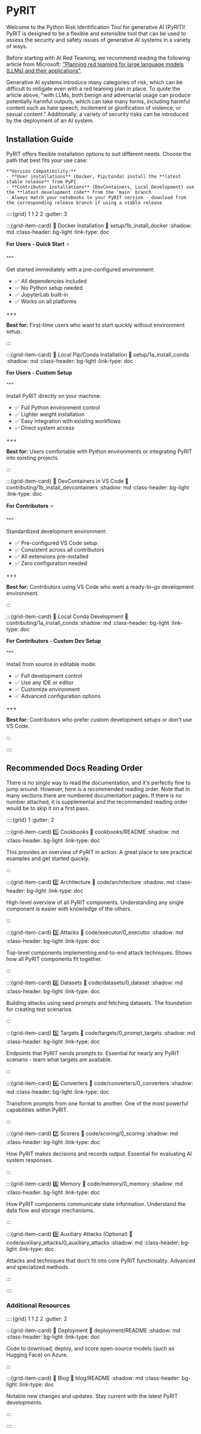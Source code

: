 # PyRIT

Welcome to the Python Risk Identification Tool for generative AI (PyRIT)! PyRIT is designed to be a flexible and extensible tool that can be used to assess the security and safety issues of generative AI systems in a variety of ways.

Before starting with AI Red Teaming, we recommend reading the following article from Microsoft:
["Planning red teaming for large language models (LLMs) and their applications"](https://learn.microsoft.com/en-us/azure/ai-services/openai/concepts/red-teaming).

Generative AI systems introduce many categories of risk, which can be difficult to mitigate even with a red teaming
plan in place. To quote the article above, "with LLMs, both benign and adversarial usage can produce
potentially harmful outputs, which can take many forms, including harmful content such as hate speech,
incitement or glorification of violence, or sexual content." Additionally, a variety of security risks
can be introduced by the deployment of an AI system.

## Installation Guide

PyRIT offers flexible installation options to suit different needs. Choose the path that best fits your use case:

```{important}
**Version Compatibility:**
- **User installations** (Docker, Pip/Conda) install the **latest stable release** from PyPI
- **Contributor installations** (DevContainers, Local Development) use the **latest development code** from the `main` branch
- Always match your notebooks to your PyRIT version - download from the corresponding release branch if using a stable release
```

::::{grid} 1 1 2 2
:gutter: 3

:::{grid-item-card} 🐋 Docker Installation
:link: setup/1b_install_docker
:shadow: md
:class-header: bg-light
:link-type: doc

**For Users - Quick Start** ⭐

^^^

Get started immediately with a pre-configured environment:

- ✅ All dependencies included
- ✅ No Python setup needed
- ✅ JupyterLab built-in
- ✅ Works on all platforms

+++

**Best for:** First-time users who want to start quickly without environment setup.

:::

:::{grid-item-card} 🐍 Local Pip/Conda Installation
:link: setup/1a_install_conda
:shadow: md
:class-header: bg-light
:link-type: doc

**For Users - Custom Setup**

^^^

Install PyRIT directly on your machine:

- ✅ Full Python environment control
- ✅ Lighter weight installation
- ✅ Easy integration with existing workflows
- ✅ Direct system access

+++

**Best for:** Users comfortable with Python environments or integrating PyRIT into existing projects.

:::

:::{grid-item-card} 🐋 DevContainers in VS Code
:link: contributing/1b_install_devcontainers
:shadow: md
:class-header: bg-light
:link-type: doc

**For Contributors** ⭐

^^^

Standardized development environment:

- ✅ Pre-configured VS Code setup
- ✅ Consistent across all contributors
- ✅ All extensions pre-installed
- ✅ Zero configuration needed

+++

**Best for:** Contributors using VS Code who want a ready-to-go development environment.

:::

:::{grid-item-card} 🐍 Local Conda Development
:link: contributing/1a_install_conda
:shadow: md
:class-header: bg-light
:link-type: doc

**For Contributors - Custom Dev Setup**

^^^

Install from source in editable mode:

- ✅ Full development control
- ✅ Use any IDE or editor
- ✅ Customize environment
- ✅ Advanced configuration options

+++

**Best for:** Contributors who prefer custom development setups or don't use VS Code.

:::

::::

## Recommended Docs Reading Order

There is no single way to read the documentation, and it's perfectly fine to jump around. However, here is a recommended reading order. Note that in many sections there are numbered documentation pages. If there is no number attached, it is supplemental and the recommended reading order would be to skip it on a first pass.

::::{grid} 1
:gutter: 2

:::{grid-item-card} 1️⃣ Cookbooks
:link: cookbooks/README
:shadow: md
:class-header: bg-light
:link-type: doc

This provides an overview of PyRIT in action. A great place to see practical examples and get started quickly.

:::

:::{grid-item-card} 2️⃣ Architecture
:link: code/architecture
:shadow: md
:class-header: bg-light
:link-type: doc

High-level overview of all PyRIT components. Understanding any single component is easier with knowledge of the others.

:::

:::{grid-item-card} 3️⃣ Attacks
:link: code/executor/0_executor
:shadow: md
:class-header: bg-light
:link-type: doc

Top-level components implementing end-to-end attack techniques. Shows how all PyRIT components fit together.

:::

:::{grid-item-card} 4️⃣ Datasets
:link: code/datasets/0_dataset
:shadow: md
:class-header: bg-light
:link-type: doc

Building attacks using seed prompts and fetching datasets. The foundation for creating test scenarios.

:::

:::{grid-item-card} 5️⃣ Targets
:link: code/targets/0_prompt_targets
:shadow: md
:class-header: bg-light
:link-type: doc

Endpoints that PyRIT sends prompts to. Essential for nearly any PyRIT scenario - learn what targets are available.

:::

:::{grid-item-card} 6️⃣ Converters
:link: code/converters/0_converters
:shadow: md
:class-header: bg-light
:link-type: doc

Transform prompts from one format to another. One of the most powerful capabilities within PyRIT.

:::

:::{grid-item-card} 7️⃣ Scorers
:link: code/scoring/0_scoring
:shadow: md
:class-header: bg-light
:link-type: doc

How PyRIT makes decisions and records output. Essential for evaluating AI system responses.

:::

:::{grid-item-card} 8️⃣ Memory
:link: code/memory/0_memory
:shadow: md
:class-header: bg-light
:link-type: doc

How PyRIT components communicate state information. Understand the data flow and storage mechanisms.

:::

:::{grid-item-card} 9️⃣ Auxiliary Attacks (Optional)
:link: code/auxiliary_attacks/0_auxiliary_attacks
:shadow: md
:class-header: bg-light
:link-type: doc

Attacks and techniques that don't fit into core PyRIT functionality. Advanced and specialized methods.

:::

::::

### Additional Resources

::::{grid} 1 1 2 2
:gutter: 2

:::{grid-item-card} 🚀 Deployment
:link: deployment/README
:shadow: md
:class-header: bg-light
:link-type: doc

Code to download, deploy, and score open-source models (such as Hugging Face) on Azure.

:::

:::{grid-item-card} 📰 Blog
:link: blog/README
:shadow: md
:class-header: bg-light
:link-type: doc

Notable new changes and updates. Stay current with the latest PyRIT developments.

:::

::::
